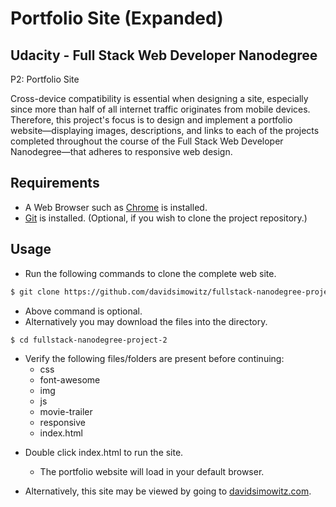 Portfolio Site (Expanded)
============================================

Udacity - Full Stack Web Developer Nanodegree
---------------------------------------------
P2: Portfolio Site

Cross-device compatibility is essential when designing a site, especially since more than half of all internet traffic originates from mobile devices. Therefore, this project's focus is to design and implement a portfolio website—displaying images, descriptions, and links to each of the projects completed throughout the course of the Full Stack Web Developer Nanodegree—that adheres to responsive web design.


Requirements
------------

+ A Web Browser such as [Chrome](https://www.google.com/chrome/browser/) is installed.
+ [Git](https://git-scm.com/downloads) is installed.
  (Optional, if you wish to clone the project repository.)

Usage
-----

* Run the following commands to clone the complete web site.

```bash
$ git clone https://github.com/davidsimowitz/fullstack-nanodegree-project-2.git
```
  + Above command is optional.
  + Alternatively you may download the files into the directory.

```bash
$ cd fullstack-nanodegree-project-2
```
  + Verify the following files/folders are present before continuing:
    * css
    * font-awesome
    * img
    * js
    * movie-trailer
    * responsive
    * index.html


* Double click index.html to run the site.

  + The portfolio website will load in your default browser.

* Alternatively, this site may be viewed by going to [davidsimowitz.com](http://www.davidsimowitz.com/).

